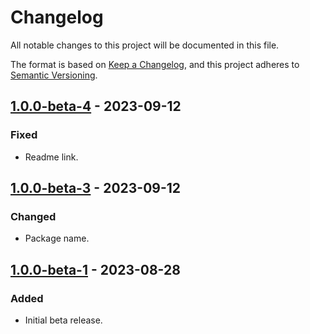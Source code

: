 # Changelog

All notable changes to this project will be documented in this file.

The format is based on [Keep a Changelog](https://keepachangelog.com/en/1.1.0/),
and this project adheres to [Semantic Versioning](https://semver.org/spec/v2.0.0.html).

## [1.0.0-beta-4] - 2023-09-12

### Fixed

- Readme link.

## [1.0.0-beta-3] - 2023-09-12

### Changed

- Package name.

## [1.0.0-beta-1] - 2023-08-28

### Added

- Initial beta release.

[1.0.0-beta-1]: https://github.com/dunkelbraun/monolayer/releases/tag/create-monolayer-1.0.0-beta-1
[1.0.0-beta-3]: https://github.com/dunkelbraun/monolayer/releases/tag/create-pg-1.0.0-beta-3
[1.0.0-beta-4]: https://github.com/dunkelbraun/monolayer/releases/tag/create-pg-1.0.0-beta-4
